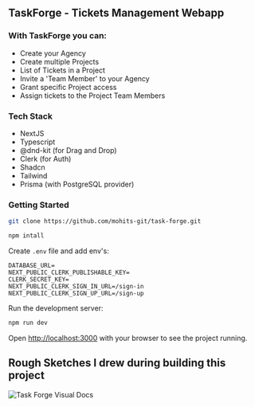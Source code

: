 ## TaskForge - Tickets Management Webapp

### With TaskForge you can:
- Create your Agency
- Create multiple Projects
- List of Tickets in a Project
- Invite a 'Team Member' to your Agency
- Grant specific Project access
- Assign tickets to the Project Team Members

### Tech Stack
- NextJS
- Typescript
- @dnd-kit (for Drag and Drop)
- Clerk (for Auth)
- Shadcn
- Tailwind
- Prisma (with PostgreSQL provider)

### Getting Started

```bash
git clone https://github.com/mohits-git/task-forge.git

npm intall
```
Create `.env` file and add env's: 
```
DATABASE_URL=
NEXT_PUBLIC_CLERK_PUBLISHABLE_KEY=
CLERK_SECRET_KEY=
NEXT_PUBLIC_CLERK_SIGN_IN_URL=/sign-in
NEXT_PUBLIC_CLERK_SIGN_UP_URL=/sign-up
```
Run the development server:
```bash
npm run dev
```

Open [http://localhost:3000](http://localhost:3000) with your browser to see the project running.


## Rough Sketches I drew during building this project
![Task Forge Visual Docs](https://github.com/mohits-git/task-forge/assets/152606488/8f1a0315-2aa7-4b1e-8354-d81ddc7a9b05)

